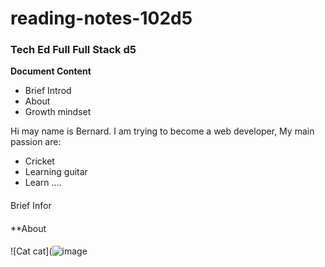 # reading-notes-102d5
### Tech Ed Full  Full Stack d5  

**Document Content**   
- Brief Introd
- About
- Growth mindset

Hi may name is Bernard.  I am trying to become a web developer, My main passion are:
- Cricket
- Learning guitar
- Learn ....  
####  
Brief Infor
####  
**About  
####  
![Cat cat](![image](https://github.com/bernardfernando/reading-notes-102d5/assets/135609352/a3c8c666-11fc-419a-a393-b8cdf5cc7713)  






